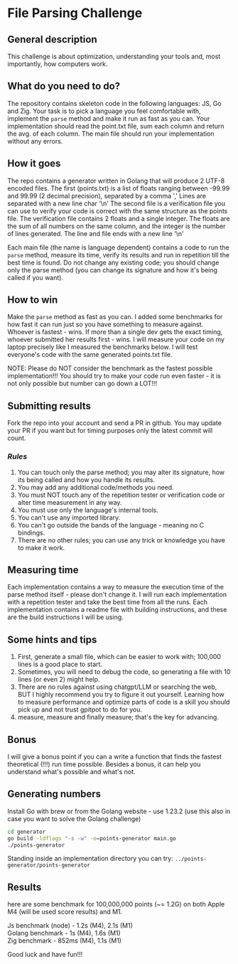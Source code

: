 # File Parsing Challenge

## General description
This challenge is about optimization, understanding your tools and, most importantly, how computers work.

## What do you need to do?
The repository contains skeleton code in the following languages: JS, Go and Zig.
Your task is to pick a language you feel comfortable with, implement the `parse` method and make it run as fast as you can.
Your implementation should read the point.txt file, sum each column and return the avg. of each column. The main file should run your implementation without any errors.

## How it goes
The repo contains a generator written in Golang that will produce 2 UTF-8 encoded files. 
The first (points.txt) is a list of floats ranging between -99.99 and 99.99 (2 decimal precision), separated by a comma ','
Lines are separated with a new line char '\n'
The second file is a verification file you can use to verify your code is correct with the same structure as the points file.
The verification file contains 2 floats and a single integer. The floats are the sum of all numbers on the same column, and the integer is the number of lines generated. The line and file ends with a new line '\n'

Each main file (the name is language dependent) contains a code to run the `parse` method, measure its time, verify its results and run in repetition till the best time is found.
Do not change any existing code; you should change only the parse method (you can change its signature and how it's being called if you want).

## How to win
Make the `parse` method as fast as you can.
I added some benchmarks for how fast it can run just so you have something to measure against. 
Whoever is fastest - wins.
If more than a single dev gets the exact timing, whoever submitted her results first - wins.
I will measure your code on my laptop precisely like I measured the benchmarks below. I will test everyone's code with the same generated points.txt file.

NOTE: Please do NOT consider the benchmark as the fastest possible implementation!!! You should try to make your code run even faster - it is not only possible but number can go down a LOT!!!

## Submitting results
Fork the repo into your account and send a PR in github. 
You may update your PR if you want but for timing purposes only the latest commit will count. 

### *Rules*
1. You can touch only the parse method; you may alter its signature, how its being called and how you handle its results.
2. You may add any additional code/methods you need.
3. You must NOT touch any of the repetition tester or verification code or alter time measurement in any way.
4. You must use only the language's internal tools.
5. You can't use any imported library.
6. You can't go outside the bands of the language - meaning no C bindings.
7. There are no other rules; you can use any trick or knowledge you have to make it work.

## Measuring time
Each implementation contains a way to measure the execution time of the parse method itself - please don't change it.
I will run each implementation with a repetition tester and take the best time from all the runs.
Each implementation contains a readme file with building instructions, and these are the build instructions I will be using.

## Some hints and tips
1. First, generate a small file, which can be easier to work with; 100,000 lines is a good place to start.
2. Sometimes, you will need to debug the code, so generating a file with 10 lines (or even 2) might help.
3. There are no rules against using chatgpt/LLM or searching the web, BUT I highly recommend you try to figure it out yourself.
   Learning how to measure performance and optimize parts of code is a skill you should pick up and not trust gpitpot to do for you.
4. measure, measure and finally measure; that's the key for advancing.

## Bonus
I will give a bonus point if you can a write a function that finds the fastest theoretical (!!!) run time possible.
Besides a bonus, it can help you understand what's possible and what's not.

## Generating numbers
Install Go with brew or from the Golang website - use 1.23.2 (use this also in case you want to solve the Golang challenge)

```zsh
cd generator
go build -ldflags "-s -w" -o=points-generator main.go
./points-generator
```
Standing inside an implementation directory you can try:
`../points-generator/points-generator`

## Results
here are some benchmark for 100,000,000 points (~= 1.2G) on both Apple M4 (will be used score results) and M1.

Js benchmark (node) - 1.2s (M4), 2.1s (M1)  
Golang benchmark - 1s (M4), 1.6s (M1)  
Zig benchmark - 852ms (M4), 1.1s (M1)  

Good luck and have fun!!!

